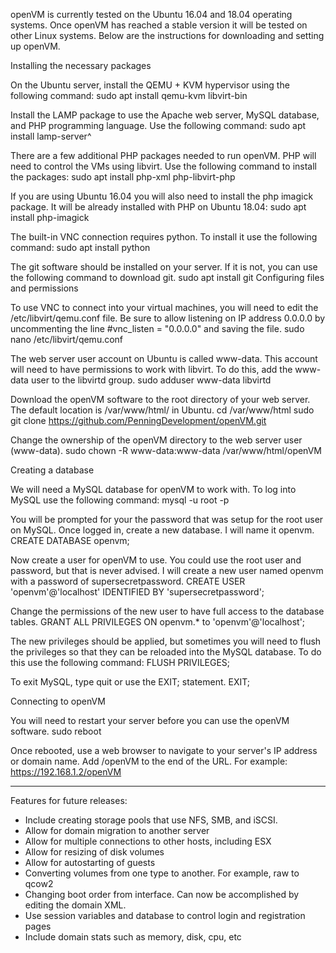 openVM is currently tested on the Ubuntu 16.04 and 18.04 operating systems. Once openVM has reached a stable version it will be tested on other Linux systems. Below are the instructions for downloading and setting up openVM.

Installing the necessary packages

On the Ubuntu server, install the QEMU + KVM hypervisor  using the following command:
sudo apt install qemu-kvm libvirt-bin

Install the LAMP package to use the Apache web server, MySQL database, and PHP programming language. Use the following command:
sudo apt install lamp-server^

There are a few additional PHP packages needed to run openVM. PHP will need to control the VMs using libvirt. Use the following command to install the packages:
sudo apt install php-xml php-libvirt-php

If you are using Ubuntu 16.04 you will also need to install the php imagick package. It will be already installed with PHP on Ubuntu 18.04:
sudo apt install php-imagick

The built-in VNC connection requires python. To install it use the following command:
sudo apt install python

The git software should be installed on your server. If it is not, you can use the following command to download git.
sudo apt install git
Configuring files and permissions

To use VNC to connect into your virtual machines, you will need to edit the /etc/libvirt/qemu.conf file. Be sure to allow listening on IP address 0.0.0.0 by uncommenting the line #vnc_listen = "0.0.0.0" and saving the file.
sudo nano /etc/libvirt/qemu.conf

The web server user account on Ubuntu is called www-data. This account will need to have permissions to work with libvirt. To do this, add the www-data user to the libvirtd group.
sudo adduser www-data libvirtd

Download the openVM software to the root directory of your web server. The default location is /var/www/html/ in Ubuntu.
cd /var/www/html
sudo git clone https://github.com/PenningDevelopment/openVM.git

Change the ownership of the openVM directory to the web server user (www-data).
sudo chown -R www-data:www-data /var/www/html/openVM

Creating a database

We will need a MySQL database for openVM to work with. To log into MySQL use the following command:
mysql -u root -p

You will be prompted for your the password that was setup for the root user on MySQL. Once logged in, create a new database. I will name it openvm.
CREATE DATABASE openvm;

Now create a user for openVM to use. You could use the root user and password, but that is never advised. I will create a new user named openvm with a password of supersecretpassword.
CREATE USER 'openvm'@'localhost' IDENTIFIED BY 'supersecretpassword';

Change the permissions of the new user to have full access to the database tables.
GRANT ALL PRIVILEGES ON openvm.* to 'openvm'@'localhost';

The new privileges should be applied, but sometimes you will need to flush the privileges so that they can be reloaded into the MySQL database. To do this use the following command:
FLUSH PRIVILEGES;

To exit MySQL, type quit or use the EXIT; statement.
EXIT;

Connecting to openVM

You will need to restart your server before you can use the openVM software.
sudo reboot

Once rebooted, use a web browser to navigate to your server's IP address or domain name. Add /openVM to the end of the URL. For example: https://192.168.1.2/openVM

<hr />


Features for future releases:
<ul>
 	<li>Include creating storage pools that use NFS, SMB, and iSCSI.</li>
 	<li>Allow for domain migration to another server</li>
 	<li>Allow for multiple connections to other hosts, including ESX</li>
 	<li>Allow for resizing of disk volumes</li>
 	<li>Allow for autostarting of guests</li>
 	<li>Converting volumes from one type to another. For example, raw to qcow2</li>
 	<li>Changing boot order from interface. Can now be accomplished by editing the domain XML.</li>
 	<li>Use session variables and database to control login and registration pages</li>
 	<li>Include domain stats such as memory, disk, cpu, etc</li>
</ul>
